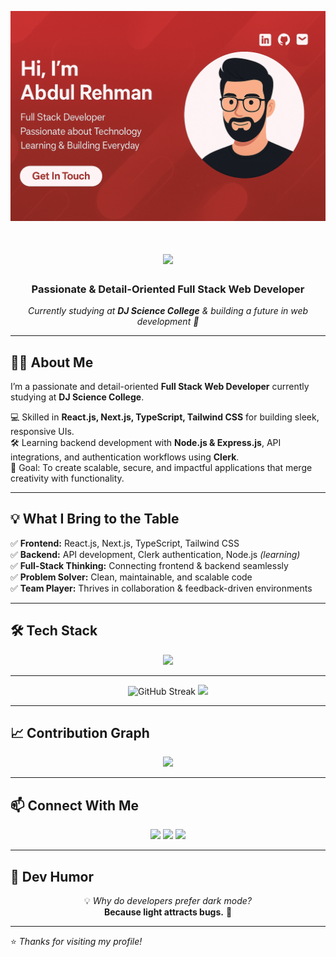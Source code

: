 <p align="center">
  <img src="https://raw.githubusercontent.com/AbdulRehman817/AbdulRehman817/main/myBanner.png" alt="Banner" />
</p>

<!-- Typing Animation -->
<h1 align="center">
  <img src="https://readme-typing-svg.herokuapp.com?size=30&duration=4000&color=0E9F6E&center=true&vCenter=true&width=600&lines=Hi+%F0%9F%91%8B%2C+I'm+Abdul+Rehman;Full+Stack+Web+Developer;React.js+%7C+Next.js+%7C+Node.js;Always+Learning+%F0%9F%8E%93" />
</h1>

<h3 align="center">Passionate & Detail-Oriented Full Stack Web Developer</h3>
<p align="center">
  <em>Currently studying at <b>DJ Science College</b> & building a future in web development 🚀</em>
</p>

---

## 👨‍💻 About Me
I’m a passionate and detail-oriented **Full Stack Web Developer** currently studying at **DJ Science College**.

💻 Skilled in **React.js, Next.js, TypeScript, Tailwind CSS** for building sleek, responsive UIs.  
🛠 Learning backend development with **Node.js & Express.js**, API integrations, and authentication workflows using **Clerk**.  
🎯 Goal: To create scalable, secure, and impactful applications that merge creativity with functionality.

---

## 💡 What I Bring to the Table
✅ **Frontend:** React.js, Next.js, TypeScript, Tailwind CSS  
✅ **Backend:** API development, Clerk authentication, Node.js *(learning)*  
✅ **Full-Stack Thinking:** Connecting frontend & backend seamlessly  
✅ **Problem Solver:** Clean, maintainable, and scalable code  
✅ **Team Player:** Thrives in collaboration & feedback-driven environments  

---

## 🛠 Tech Stack
<p align="center">
  <img src="https://skillicons.dev/icons?i=html,css,js,typescript,react,nextjs,tailwind,nodejs,express,mongodb,firebase,git,github,vscode" />
</p>

---

<p align="center">
<!--     <img src="https://github-readme-streak-stats.vercel.app?user=AbdulRehman817&theme=tokyonight&hide_border=true" height="165"/> -->
<img src="https://git-hub-streak-stats.vercel.app?user=AbdulRehman817&theme=tokyonight" alt="GitHub Streak" height="165"/>
    <img src="https://github-readme-stats.vercel.app/api?username=AbdulRehman817&show_icons=true&theme=tokyonight" height="165"/>
  </a>
</p>


---

## 📈 Contribution Graph
<p align="center">
  <img src="https://github-readme-activity-graph.vercel.app/graph?username=AbdulRehman817&theme=github-dark" />
</p>

---

## 📫 Connect With Me
<p align="center">
  <a href="https://linkedin.com/in/abdul-rehman-7aa108328" target="_blank"><img src="https://skillicons.dev/icons?i=linkedin" /></a>
  <a href="mailto:abdulrehmanbey1718@gmail.com"><img src="https://skillicons.dev/icons?i=gmail" /></a>
  <a href="https://github.com/AbdulRehmanBey"><img src="https://skillicons.dev/icons?i=github" /></a>
</p>

---

## 🐛 Dev Humor
<p align="center">
  💡 <i>Why do developers prefer dark mode?</i><br>
  <b>Because light attracts bugs.</b> 🐞
</p>

---
⭐️ *Thanks for visiting my profile!*
